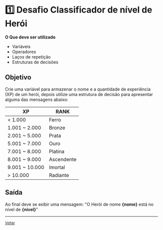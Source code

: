 # 1️⃣ Desafio Classificador de nível de Herói

**O Que deve ser utilizado**

- Variáveis
- Operadores
- Laços de repetição
- Estruturas de decisões

## Objetivo

Crie uma variável para armazenar o nome e a quantidade de experiência (XP) de um herói, depois utilize uma estrutura de decisão para apresentar alguma das mensagens abaixo:

| XP             | RANK       |
| -------------- | ---------- |
| < 1.000        | Ferro      |
| 1.001 ~ 2.000  | Bronze     |
| 2.001 ~ 5.000  | Prata      |
| 5.001 ~ 7.000  | Ouro       |
| 7.001 ~ 8.000  | Platina    |
| 8.001 ~ 9.000  | Ascendente |
| 9.001 ~ 10.000 | Imortal    |
| > 10.000       | Radiante   |

## Saída

Ao final deve se exibir uma mensagem:
"O Herói de nome **{nome}** está no nível de **{nivel}**"

---

<small>[Voltar](/README.md)</small>
